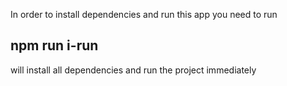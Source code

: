 

In order to install dependencies and run this app you need to run

## npm run i-run
will install all dependencies and run the project immediately 

